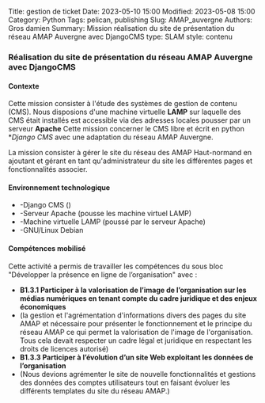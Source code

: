 Title: gestion de ticket
Date: 2023-05-10 15:00
Modified: 2023-05-08 15:00
Category: Python
Tags: pelican, publishing
Slug: AMAP_auvergne
Authors: Gros damien
Summary: Mission réalisation du site de présentation du réseau AMAP Auvergne avec DjangoCMS
type: SLAM
style: contenu
                    
### Réalisation du site de présentation du réseau AMAP Auvergne avec DjangoCMS

#### Contexte

Cette mission consister à l'étude des systèmes de gestion de contenu (CMS).
Nous disposions d'une machine virtuelle **LAMP** sur laquelle des CMS était installés est accessible via des adresses locales pousser par un serveur **Apache**
Cette mission concerner le CMS libre et écrit en python **Django CMS* avec une adaptation 
du réseau AMAP Auvergne.

La mission consister à gérer le site du réseau des AMAP Haut-normand en ajoutant et gérant en tant qu'administrateur du site les différentes pages et fonctionnalités associer.

#### Environnement technologique

- -Django CMS ()
- -Serveur Apache (pousse les machine virtuel LAMP)
- -Machine virtuelle LAMP (poussé par le serveur Apache)
- -GNU/Linux Debian

#### Compétences mobilisé

Cette activité a permis de travailler les compétences du sous bloc "Développer la présence en ligne de l’organisation" avec :

- **B1.3.1 Participer à la valorisation de l’image de l’organisation sur les médias numériques en tenant compte du cadre juridique et des enjeux économiques**
- (la gestion et l'agrémentation d'informations divers des pages du site AMAP et nécessaire pour présenter le fonctionnement et le principe du réseau AMAP ce qui permet la valorisation de l'image de l'organisation.
Tous cela devait respecter un cadre légal et juridique en respectant les droits de licences autorisé)
- **B1.3.3 Participer à l’évolution d’un site Web exploitant les données de l’organisation**
- (Nous devions agrémenter le site de nouvelle fonctionnalités et gestions des données des comptes utilisateurs tout en faisant évoluer les différents templates du site du réseau AMAP.)



